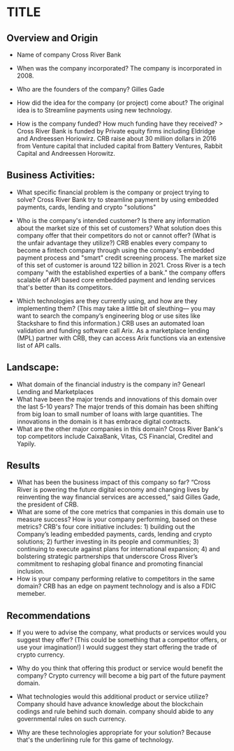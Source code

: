 # TITLE

## Overview and Origin

* Name of company
  Cross River Bank

* When was the company incorporated?
  The company is incorporated in 2008.

* Who are the founders of the company?
  Gilles Gade
* How did the idea for the company (or project) come about?
  The original idea is to Streamline payments using new technology.

* How is the company funded? How much funding have they received? >
  Cross River Bank is funded by Private equity firms including Eldridge and Andreessen Horiowirz. CRB raise about 30 million dollars in 2016 from Venture capital that included capital from Battery Ventures, Rabbit Capital and Andreessen Horowitz. 

## Business Activities:

* What specific financial problem is the company or project trying to solve?
  Cross River Bank try to steamline payment by using embedded payments, cards, lending and crypto "solutions"

* Who is the company's intended customer?  Is there any information about the market size of this set of customers?
What solution does this company offer that their competitors do not or cannot offer? (What is the unfair advantage they utilize?)
  CRB enables every company to become a fintech company through using the company's embedded payment process and "smart" credit screening process. 
  The market size of this set of customer is around 122 billion in 2021. Cross River is a tech company "with the established experties of a bank." the company offers scalable of API based core embedded payment and lending services that's better than its competitors. 

* Which technologies are they currently using, and how are they implementing them? (This may take a little bit of sleuthing–– you may want to search the company’s engineering blog or use sites like Stackshare to find this information.)
  CRB uses an automated loan validation and funding software call Arix. As a marketplace lending (MPL) partner with CRB, they can access Arix functions via an extensive list of API calls.

## Landscape:

* What domain of the financial industry is the company in?
  Genearl Lending and Marketplaces
* What have been the major trends and innovations of this domain over the last 5-10 years?
  The major trends of this domain has been shifting from big loan to small number of loans with large quantities. The innovations in the domain is it has embrace digital contracts.
* What are the other major companies in this domain?
  Cross River Bank's top competitors include CaixaBank, Vitas, CS Financial, Creditel and Yapily. 

## Results

* What has been the business impact of this company so far?
  “Cross River is powering the future digital economy and changing lives by reinventing the way financial services are accessed,” said Gilles Gade, the president of CRB. 
* What are some of the core metrics that companies in this domain use to measure success? How is your company performing, based on these metrics?
  CRB's four core initiative includes: 1) building out the Company’s leading embedded payments, cards, lending and crypto solutions; 2) further investing in its people and communities; 3) continuing to execute against plans for international expansion; 4) and bolstering strategic partnerships that underscore Cross River’s commitment to reshaping global finance and promoting financial inclusion.
* How is your company performing relative to competitors in the same domain?
  CRB has an edge on payment technology and is also a FDIC memeber.

## Recommendations

* If you were to advise the company, what products or services would you suggest they offer? (This could be something that a competitor offers, or use your imagination!) I would suggest they start offering the trade of crypto currency. 

* Why do you think that offering this product or service would benefit the company?
  Crypto currency will become a big part of the future payment domain.
* What technologies would this additional product or service utilize?
  Company should have advance knowledge about the blockchain codings and rule behind such domain. company should abide to any governmental rules on such currency.
* Why are these technologies appropriate for your solution?
  Because that's the underlining rule for this game of technology.
